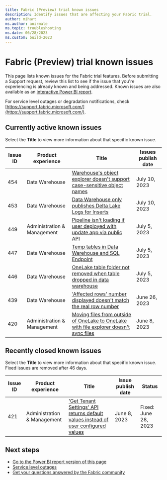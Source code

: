 ```yaml
---
title: Fabric (Preview) trial known issues
description: Identify issues that are affecting your Fabric trial. 
author: mihart
ms.author: anirmale
ms.topic: troubleshooting    
ms.date: 06/28/2023
ms.custom: build-2023
---
```

# Fabric (Preview) trial known issues

This page lists known issues for the Fabric trial features. Before submitting a Support request, review this list to see if the issue that you're experiencing is already known and being addressed. Known issues are also available as an [interactive Power BI report](https://support.fabric.microsoft.com/known-issues/).

For service level outages or degradation notifications, check [https://support.fabric.microsoft.com/](https://support.fabric.microsoft.com/).  

## Currently active known issues

Select the **Title** to view more information about that specific known issue.

|  Issue ID |  Product experience     |  Title                           |  Issues publish date |  
|-----------|-------------------------|----------------------------------|---------------------|
|  454  | Data Warehouse | [Warehouse's object explorer doesn't support case-sensitive object names](known-issues/known-issue-454-dw-object-explorer-unsupport-case-sensitive-names.md)    |  July 10, 2023  |
|  453  | Data Warehouse | [Data Warehouse only publishes Delta Lake Logs for Inserts](known-issues/known-issue-453-dw-publishes-delta-lake-logs-Inserts.md)    |  July 10, 2023  |
|  449  | Administration & Management | [Pipeline isn't loading if user deployed with update app via public API](known-issues/known-issue-449-pipeline-not-loading-user-deployed-via-api.md)    |  July 5, 2023  |
|  447  | Data Warehouse | [Temp tables in Data Warehouse and SQL Endpoint](known-issues/known-issue-447-temp-tables-in-dw-and-sql-endpoint.md)    |  July 5, 2023  |
|  446  | Data Warehouse | [OneLake table folder not removed when table dropped in data warehouse](known-issues/known-issue-446-oneLake-table-folder-not-removed.md)    |  July 5, 2023  |
|  439  | Data Warehouse | ['Affected rows' number displayed doesn't match the real row number](known-issues/known-issue-439-affected-rows-number-displayed-doesnt-match.md)    |  June 26, 2023  |
|  420  | Administration & Management | [Moving files from outside of OneLake to OneLake with file explorer doesn't sync files](known-issues/known-issue-420-moving-files-to-onelake-file-explorer-doesnt-sync.md)    |  June 8, 2023  |

## Recently closed known issues

Select the **Title** to view more information about that specific known issue. Fixed issues are removed after 46 days.

|  Issue ID |  Product experience  |  Title                            |  Issue publish date |  Status  |
|-----------|----------------------|-----------------------------------|---------------------|----------|
|  421  | Administration & Management | ['Get Tenant Settings' API returns default values instead of user configured values](known-issues/known-issue-421-get-tenant-settings-api-returns-default-values.md)    |  June 8, 2023  |  Fixed: June 28, 2023  |

## Next steps

- [Go to the Power BI report version of this page](https://support.fabric.microsoft.com/known-issues/)
- [Service level outages](https://support.fabric.microsoft.com/)
- [Get your questions answered by the Fabric community](https://community.fabric.microsoft.com)
